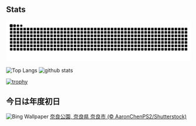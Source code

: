 ## Stats
<picture>
  <source media="(prefers-color-scheme: dark)" srcset="https://raw.githubusercontent.com/ba230t/ba230t/output/github-contribution-grid-snake-dark.svg">
  <source media="(prefers-color-scheme: light)" srcset="https://raw.githubusercontent.com/ba230t/ba230t/output/github-contribution-grid-snake.svg">
  <img alt="github contribution grid snake animation" src="https://raw.githubusercontent.com/ba230t/ba230t/output/github-contribution-grid-snake.svg">
</picture>

<p align="left">
  <img alt="Top Langs" height="150px" src="https://github-readme-stats.vercel.app/api/top-langs/?username=ba230t&layout=compact&theme=transparent" />
  <img alt="github stats" height="150px" src="https://github-readme-stats.vercel.app/api?username=ba230t&theme=transparent" />
</p>

[![trophy](https://github-profile-trophy.vercel.app/?username=ba230t&theme=transparent&column=7)](https://github.com/ryo-ma/github-profile-trophy)


<!-- Bing Wallpaper Start -->
## 今日は年度初日
![Bing Wallpaper](https://www.bing.com/th?id=OHR.CherryBlossom2025_JA-JP1573820444_1920x1080.jpg&rf=LaDigue_1920x1080.jpg&pid=hp)
[奈良公園, 奈良県 奈良市 (© AaronChenPS2/Shutterstock)](https://www.bing.com/search?q=%E5%A5%88%E8%89%AF%E5%85%AC%E5%9C%92%E3%81%AE%E6%A1%9C%2c+%E5%A5%88%E8%89%AF%E5%B8%82&form=hpcapt&filters=HpDate%3a%2220250331_1500%22)
<!-- Bing Wallpaper End -->
